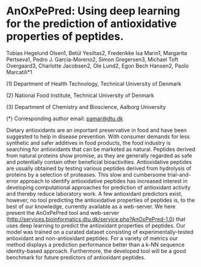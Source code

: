 # AnOxPePred: Using deep learning for the prediction of antioxidative properties of peptides.
Tobias Hegelund Olsen1, Betül Yesiltas2, Frederikke Isa Marin1, Margarita Pertseva1, Pedro J. García-Moreno2, Simon Gregersen3, Michael Toft Overgaard3, Charlotte Jacobsen2, Ole Lund2, Egon Bech Hansen2, Paolo Marcatili*1

(1) Department of Health Technology, Technical University of Denmark

(2) National Food Institute, Technical University of Denmark

(3) Department of Chemistry and Bioscience, Aalborg University
 
(*) Corresponding author email: pamar@dtu.dk


Dietary antioxidants are an important preservative in food and have been suggested to help in disease prevention. With consumer demands for less synthetic and safer additives in food products, the food industry is searching for antioxidants that can be marketed as natural. Peptides derived from natural proteins show promise, as they are generally regarded as safe and potentially contain other beneficial bioactivities. Antioxidative peptides are usually obtained by testing various peptides derived from hydrolysis of proteins by a selection of proteases. This slow and cumbersome trial-and-error approach to identify antioxidative peptides has increased interest in developing computational approaches for prediction of antioxidant activity and thereby reduce laboratory work. A few antioxidant predictors exist, however, no tool predicting the antioxidative properties of peptides is, to the best of our knowledge, currently available as a web-server. 
We here present the AnOxPePred tool and web-server (http://services.bioinformatics.dtu.dk/service.php?AnOxPePred-1.0) that uses deep learning to predict the antioxidant properties of peptides. Our model was trained on a curated dataset consisting of experimentally-tested antioxidant and non-antioxidant peptides. For a variety of metrics our method displays a prediction performance better than a k-NN sequence identity-based approach. Furthermore, the developed tool will be a good benchmark for future predictors of antioxidant peptides. 
